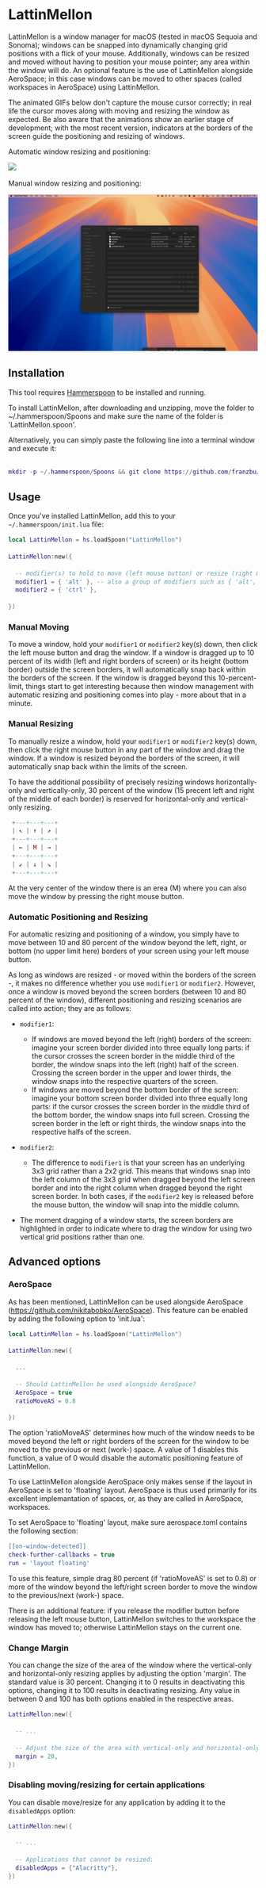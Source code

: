 # LattinMellon

LattinMellon is a window manager for macOS (tested in macOS Sequoia and Sonoma); windows can be snapped into dynamically changing grid positions with a flick of your mouse. Additionally, windows can be resized and moved without having to position your mouse pointer; any area within the window will do. An optional feature is the use of LattinMellon alongside AeroSpace; in this case windows can be moved to other spaces (called workspaces in AeroSpace) using LattinMellon.

The animated GIFs below don't capture the mouse cursor correctly; in real life the cursor moves along with moving and resizing the window as expected. Be also aware that the animations show an earlier stage of development; with the most recent version, indicators at the borders of the screen guide the positioning and resizing of windows.


Automatic window resizing and positioning:

<img src="https://github.com/franzbu/LattinMellon.spoon/blob/main/doc/demo2.gif" />

Manual window resizing and positioning:

<img src="https://github.com/franzbu/LattinMellon.spoon/blob/main/doc/demo1.gif" />
         

## Installation

This tool requires [Hammerspoon](https://www.hammerspoon.org/) to be installed and running.

To install LattinMellon, after downloading and unzipping, move the folder to ~/.hammerspoon/Spoons and make sure the name of the folder is 'LattinMellon.spoon'. 

Alternatively, you can simply paste the following line into a terminal window and execute it:

```lua

mkdir -p ~/.hammerspoon/Spoons && git clone https://github.com/franzbu/LattinMellon.spoon.git ~/.hammerspoon/Spoons/LattinMellon.spoon

```

## Usage

Once you've installed LattinMellon, add this to your `~/.hammerspoon/init.lua` file:

```lua
local LattinMellon = hs.loadSpoon("LattinMellon")

LattinMellon:new({

  -- modifier(s) to hold to move (left mouse button) or resize (right mouse button) a window:
  modifier1 = { 'alt' }, -- also a group of modifiers such as { 'alt', 'cmd' } is possible
  modifier2 = { 'ctrl' },

})
```

### Manual Moving

To move a window, hold your `modifier1` or `modifier2` key(s) down, then click the left mouse button and drag the window. If a window is dragged up to 10 percent of its width (left and right borders of screen) or its height (bottom border) outside the screen borders, it will automatically snap back within the borders of the screen. If the window is dragged beyond this 10-percent-limit, things start to get interesting because then window management with automatic resizing and positioning comes into play - more about that in a minute.


### Manual Resizing

To manually resize a window, hold your  `modifier1` or `modifier2` key(s) down, then click the right mouse button in any part of the window and drag the window. If a window is resized beyond the borders of the screen, it will automatically snap back within the limits of the screen.

To have the additional possibility of precisely resizing windows horizontally-only and vertically-only, 30 percent of the window (15 precent left and right of the middle of each border) is reserved for horizontal-only and vertical-only resizing.


```lua
 +---+---+---+
 | ↖ | ↑ | ↗ |
 +---+---+---+
 | ← | M | → |
 +---+---+---+
 | ↙ | ↓ | ↘ |
 +---+---+---+
```

At the very center of the window there is an erea (M) where you can also move the window by pressing the right mouse button. 


### Automatic Positioning and Resizing

For automatic resizing and positioning of a window, you simply have to move between 10 and 80 percent of the window beyond the left, right, or bottom (no upper limit here) borders of your screen using your left mouse button. 

As long as windows are resized - or moved within the borders of the screen -, it makes no difference whether you use  `modifier1` or `modifier2`. However, once a window is moved beyond the screen borders (between 10 and 80 percent of the window), different positioning and resizing scenarios are called into action; they are as follows:

* `modifier1`: 
  * If windows are moved beyond the left (right) borders of the screen: imagine your screen border divided into three equally long parts: if the cursor crosses the screen border in the middle third of the border, the window snaps into the left (right) half of the screen. Crossing the screen border in the upper and lower thirds, the window snaps into the respective quarters of the screen.
  * If windows are moved beyond the bottom border of the screen: imagine your bottom screen border divided into three equally long parts: if the cursor crosses the screen border in the middle third of the bottom border, the window snaps into full screen. Crossing the screen border in the left or right thirds, the window snaps into the respective halfs of the screen.

* `modifier2`: 
  * The difference to `modifier1` is that your screen has an underlying 3x3 grid rather than a 2x2 grid. This means that windows snap into the left column of the 3x3 grid when dragged beyond the left screen border and into the right column when dragged beyond the right screen border. In both cases, if the `modifier2` key is released before the mouse button, the window will snap into the middle column.
 
* The moment dragging of a window starts, the screen borders are highlighted in order to indicate where to drag the window for using two vertical grid positions rather than one. 


## Advanced options

### AeroSpace

As has been mentioned, LattinMellon can be used alongside AeroSpace (https://github.com/nikitabobko/AeroSpace). This feature can be enabled by adding the following option to 'init.lua':

```lua
local LattinMellon = hs.loadSpoon("LattinMellon")

LattinMellon:new({

  ...

  -- Should LattinMellon be used alongside AeroSpace?
  AeroSpace = true
  ratioMoveAS = 0.8

})
```
The option 'ratioMoveAS' determines how much of the window needs to be moved beyond the left or right borders of the screen for the window to be moved to the previous or next (work-) space. A value of 1 disables this function, a value of 0 would disable the automatic positioning feature of LattinMellon.

To use LattinMellon alongside AeroSpace only makes sense if the layout in AeroSpace is set to 'floating' layout. AeroSpace is thus used primarily for its excellent implemantation of spaces, or, as they are called in AeroSpace, workspaces.

To set AeroSpace to 'floating' layout, make sure aerospace.toml contains the following section:

```lua
[[on-window-detected]]
check-further-callbacks = true
run = 'layout floating'
```

To use this feature, simple drag 80 percent (if 'ratioMoveAS' is set to 0.8) or more of the window beyond the left/right screen border to move the window to the previous/next (work-) space. 

There is an additional feature: if you release the modifier button before releasing the left mouse button, LattinMellon switches to the workspace the window has moved to; otherwise LattinMellon stays on the current one.


### Change Margin

You can change the size of the area of the window where the vertical-only and horizontal-only resizing applies by adjusting the option 'margin'. The standard value is 30 percent. Changing it to 0 results in deactivating this options, changing it to 100 results in deactivating resizing. Any value in between 0 and 100 has both options enabled in the respective areas.

```lua
LattinMellon:new({

  -- ...

  -- Adjust the size of the area with vertical-only and horizontal-only resizing:
  margin = 20,
})
```



### Disabling moving/resizing for certain applications

You can disable move/resize for any application by adding it to the `disabledApps` option:

```lua
LattinMellon:new({

  -- ...

  -- Applications that cannot be resized:
  disabledApps = {"Alacritty"},
})
```

